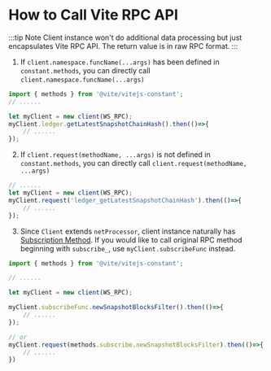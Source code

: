
# How to Call Vite RPC API

:::tip Note
Client instance won't do additional data processing but just encapsulates Vite RPC API. The return value is in raw RPC format.
:::

1. If `client.namespace.funcName(...args)` has been defined in `constant.methods`, you can directly call `client.namespace.funcName(...args)`

```javascript
import { methods } from '@vite/vitejs-constant';
// ......

let myClient = new client(WS_RPC);
myClient.ledger.getLatestSnapshotChainHash().then(()=>{
    // ......
});
```

2. If `client.request(methodName, ...args)` is not defined in `constant.methods`, you can directly call `client.request(methodName, ...args)`

```javascript
// ......
let myClient = new client(WS_RPC);
myClient.request('ledger_getLatestSnapshotChainHash').then(()=>{
    // ......
});
```

3. Since `Client` extends `netProcessor`, client instance naturally has [Subscription Method](./subscribe). If you would like to call original RPC method beginning with `subscribe_`, use `myClient.subscribeFunc` instead.

```javascript
import { methods } from '@vite/vitejs-constant';

// ......

let myClient = new client(WS_RPC);

myClient.subscribeFunc.newSnapshotBlocksFilter().then(()=>{
    // ......
});

// or
myClient.request(methods.subscribe.newSnapshotBlocksFilter).then(()=>{
    // ......
})
```
